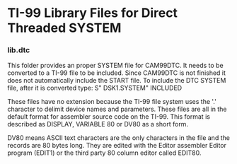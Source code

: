# TI-99 Library Files for Direct Threaded SYSTEM

### lib.dtc

This folder provides an proper SYSTEM file for CAM99DTC.  It needs to be converted
to a TI-99 file to be included.  Since CAM99DTC is not finished it does not automatically
include the START file.  To include the DTC SYSTEM file, after it is converted
type:  S" DSK1.SYSTEM" INCLUDED 

These files have no extension because the TI-99 file system uses the '.' character to delimit device names and parameters. These files are all in the default format for assembler source code on the TI-99. This format is described as DISPLAY, VARIABLE 80 or DV80 as a short form.

DV80 means ASCII text characters are the only characters in the file and the records are 80 bytes long. They are edited with the Editor assembler Editor program (EDIT1) or the third party 80 column editor called EDIT80.
